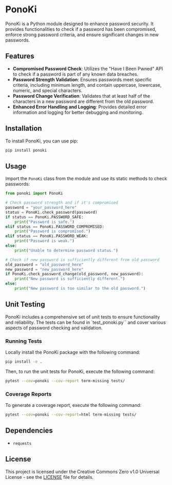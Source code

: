 # PonoKi

PonoKi is a Python module designed to enhance password security. It provides functionalities to check if a password has been compromised, enforce strong password criteria, and ensure significant changes in new passwords.

## Features

- **Compromised Password Check**: Utilizes the "Have I Been Pwned" API to check if a password is part of any known data breaches.
- **Password Strength Validation**: Ensures passwords meet specific criteria, including minimum length, and contain uppercase, lowercase, numeric, and special characters.
- **Password Change Verification**: Validates that at least half of the characters in a new password are different from the old password.
- **Enhanced Error Handling and Logging**: Provides detailed error information and logging for better debugging and monitoring.

## Installation

To install PonoKi, you can use pip:

```bash
pip install ponoki
```

## Usage

Import the `PonoKi` class from the module and use its static methods to check passwords:

```python
from ponoki import PonoKi

# Check password strength and if it's compromised
password = "your_password_here"
status = PonoKi.check_password(password)
if status == PonoKi.PASSWORD_SAFE:
    print("Password is safe.")
elif status == PonoKi.PASSWORD_COMPROMISED:
    print("Password is compromised.")
elif status == PonoKi.PASSWORD_WEAK:
    print("Password is weak.")
else:
    print("Unable to determine password status.")

# Check if new password is sufficiently different from old password
old_password = "old_password_here"
new_password = "new_password_here"
if PonoKi.check_password_change(old_password, new_password):
    print("New password is sufficiently different.")
else:
    print("New password is too similar to the old password.")
```

## Unit Testing

PonoKi includes a comprehensive set of unit tests to ensure functionality and reliability. The tests can be found in `test_ponoki.py`` and cover various aspects of password checking and validation.

### Running Tests

Locally install the PonoKi package with the following command:

```bash
pip install -e .
```

Then, to run the unit tests for PonoKi, execute the following command:

```bash
pytest --cov=ponoki --cov-report term-missing tests/
```

### Coverage Reports

To generate a coverage report, execute the following command:

```bash
pytest --cov=ponoki --cov-report=html term-missing tests/
```

## Dependencies

- `requests`

## License

This project is licensed under the Creative Commons Zero v1.0 Universal License - see the [LICENSE](LICENSE) file for details.
